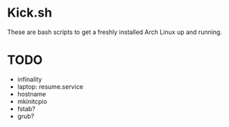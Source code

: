 
# Kick.sh

These are bash scripts to get a freshly installed Arch Linux up and running.


# TODO

- infinality
- laptop: resume.service
- hostname
- mkinitcpio
- fstab?
- grub?
